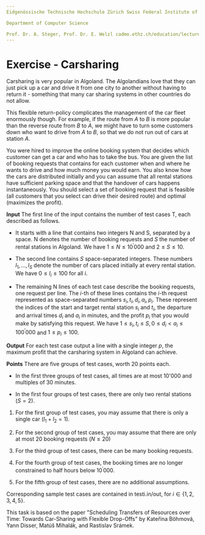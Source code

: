 ```yaml
---
Eidgenössische Technische Hochschule Zürich Swiss Federal Institute of Technology Zurich Algorithms Lab HS22

Department of Computer Science

Prof. Dr. A. Steger, Prof. Dr. E. Welzl cadmo.ethz.ch/education/lectures/HS22/algolab
---
```


# Exercise - Carsharing

Carsharing is very popular in Algoland. The Algolandians love that they can just pick up a car and drive it from one city to another without having to return it - something that many car sharing systems in other countries do not allow.

This flexible return-policy complicates the management of the car fleet enormously though. For example, if the route from $A$ to $B$ is more popular than the reverse route from $B$ to $A$, we might have to turn some customers down who want to drive from $A$ to $B$, so that we do not run out of cars at station $A$.

You were hired to improve the online booking system that decides which customer can get a car and who has to take the bus. You are given the list of booking requests that contains for each customer when and where he wants to drive and how much money you would earn. You also know how the cars are distributed initially and you can assume that all rental stations have sufficient parking space and that the handover of cars happens instantaneously. You should select a set of booking request that is feasible (all customers that you select can drive their desired route) and optimal (maximizes the profit).

**Input** The first line of the input contains the number of test cases $\mathrm{T}$, each described as follows.

- It starts with a line that contains two integers $\mathrm{N}$ and $\mathrm{S}$, separated by a space. $\mathrm{N}$ denotes the number of booking requests and $S$ the number of rental stations in Algoland. We have $1 \leqslant N \leqslant 10^{\prime} 000$ and $2 \leqslant S \leqslant 10$.

- The second line contains $S$ space-separated integers. These numbers $l_{1}, \ldots, l_{S}$ denote the number of cars placed initially at every rental station. We have $0 \leqslant l_{i} \leqslant 100$ for all $i$.

- The remaining $\mathrm{N}$ lines of each test case describe the booking requests, one request per line. The $i$-th of these lines contains the $i$-th request represented as space-separated numbers $s_{i}, t_{i}, d_{i}, a_{i}, p_{i}$. These represent the indices of the start and target rental station $s_{i}$ and $t_{i}$, the departure and arrival times $d_{i}$ and $a_{i}$ in minutes, and the profit $p_{i}$ that you would make by satisfying this request. We have $1 \leqslant s_{i}, t_{i} \leqslant S, 0 \leqslant d_{i}<a_{i} \leqslant 100^{\prime} 000$ and $1 \leqslant p_{i} \leqslant 100$.

**Output** For each test case output a line with a single integer $p$, the maximum profit that the carsharing system in Algoland can achieve.

**Points** There are five groups of test cases, worth 20 points each.

- In the first three groups of test cases, all times are at most 10'000 and multiples of 30 minutes.

- In the first four groups of test cases, there are only two rental stations $(S=2)$.

1. For the first group of test cases, you may assume that there is only a single car $\left(l_{1}+l_{2}=1\right)$.

2. For the second group of test cases, you may assume that there are only at most 20 booking requests $(N \leqslant 20)$

3. For the third group of test cases, there can be many booking requests.

4. For the fourth group of test cases, the booking times are no longer constrained to half hours below $10^{\prime} 000$.

5. For the fifth group of test cases, there are no additional assumptions.

Corresponding sample test cases are contained in testi.in/out, for $i \in\{1,2,3,4,5\}$.

This task is based on the paper "Scheduling Transfers of Resources over Time: Towards Car-Sharing with Flexible Drop-Offs" by Kateřina Böhmová, Yann Disser, Matúš Mihalák, and Rastislav Srámek.
